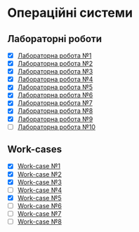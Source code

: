 # Операційні системи

## Лабораторні роботи

- [x] [Лабораторна робота №1](/labs/1.md)
- [x] [Лабораторна робота №2](/labs/2.md)
- [x] [Лабораторна робота №3](/labs/3.md)
- [x] [Лабораторна робота №4](/labs/4.md)
- [x] [Лабораторна робота №5](/labs/5.md)
- [x] [Лабораторна робота №6](/labs/6.md)
- [x] [Лабораторна робота №7](/labs/7.md)
- [x] [Лабораторна робота №8](/labs/8.md)
- [x] [Лабораторна робота №9](/labs/9.md)
- [ ] [Лабораторна робота №10](/labs/10.md)

## Work-cases

- [x] [Work-case №1](/workcases/1.md)
- [x] [Work-case №2](/workcases/2.md)
- [x] [Work-case №3](/workcases/3.md)
- [ ] [Work-case №4](/workcases/4.md)
- [x] [Work-case №5](/workcases/5.md)
- [ ] [Work-case №6](/workcases/6.md)
- [ ] [Work-case №7](/workcases/7.md)
- [ ] [Work-case №8](/workcases/8.md)
